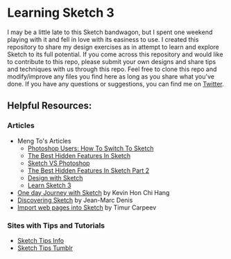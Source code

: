 # Learning Sketch 3

I may be a little late to this Sketch bandwagon, but I spent one weekend playing with it and fell in love with its easiness to use. I created this repository to share my design exercises as in attempt to learn and explore Sketch to its full potential. If you come across this repository and would like to contribute to this repo, please submit your own designs and share tips and techniques with us through this repo. Feel free to clone this repo and modify/improve any files you find here as long as you share what you've done. If you have any questions or suggestions, you can find me on [Twitter](http://www.twitter.com/iammrjuju).

## Helpful Resources:

### Articles

- Meng To's Articles
	- [Photoshop Users: How To Switch To Sketch](http://blog.mengto.com/photoshop-users-how-to-switch-to-sketch/)
	- [The Best Hidden Features In Sketch](http://blog.mengto.com/the-best-hidden-features-in-sketch/)
	- [Sketch VS Photoshop](http://blog.mengto.com/sketch-vs-photoshop/)
	- [The Best Hidden Features In Sketch Part 2](http://blog.mengto.com/hidden-features-sketch-part-2/)
	- [Design with Sketch](https://medium.com/design-with-sketch/92608a88c103)
	- [Learn Sketch 3](http://designcode.io/sketch)
- [One day Journey with Sketch](http://wayfinder.co/pathways/53076566da97d9aa54000036/one-day-journey-with-sketch-updated-on-march-26) by Kevin Hon Chi Hang
- [Discovering Sketch](https://medium.com/design-ux/25545f6cb161) by Jean-Marc Denis
- [Import web pages into Sketch](https://medium.com/sketch-app/6681ae0b118a) by Timur Carpeev

### Sites with Tips and Tutorials

- [Sketch Tips Info](http://www.sketchtips.info)
- [Sketch Tips Tumblr](http://sketchtips.tumblr.com)